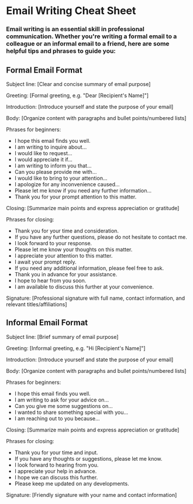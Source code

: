 # Email Writing Cheat Sheet

### Email writing is an essential skill in professional communication. Whether you're writing a formal email to a colleague or an informal email to a friend, here are some helpful tips and phrases to guide you:


<h2>
  <b>Formal Email Format</b>
</h2>

Subject line: [Clear and concise summary of email purpose]

Greeting: [Formal greeting, e.g. "Dear [Recipient's Name]"]

Introduction: [Introduce yourself and state the purpose of your email]

Body: [Organize content with paragraphs and bullet points/numbered lists]

Phrases for beginners:
- I hope this email finds you well.
- I am writing to inquire about...
- I would like to request...
- I would appreciate it if...
- I am writing to inform you that...
- Can you please provide me with...
- I would like to bring to your attention...
- I apologize for any inconvenience caused...
- Please let me know if you need any further information...
- Thank you for your prompt attention to this matter.

Closing: [Summarize main points and express appreciation or gratitude]

Phrases for closing:
- Thank you for your time and consideration.
- If you have any further questions, please do not hesitate to contact me.
- I look forward to your response.
- Please let me know your thoughts on this matter.
- I appreciate your attention to this matter.
- I await your prompt reply.
- If you need any additional information, please feel free to ask.
- Thank you in advance for your assistance.
- I hope to hear from you soon.
- I am available to discuss this further at your convenience.

Signature: [Professional signature with full name, contact information, and relevant titles/affiliations]





<h2>Informal Email Format</h2>
Subject line: [Brief summary of email purpose]

Greeting: [Informal greeting, e.g. "Hi [Recipient's Name]"]

Introduction: [Introduce yourself and state the purpose of your email]

Body: [Organize content with paragraphs and bullet points/numbered lists]

Phrases for beginners:
- I hope this email finds you well.
- I am writing to ask for your advice on...
- Can you give me some suggestions on...
- I wanted to share something special with you...
- I am reaching out to you because...

Closing: [Summarize main points and express appreciation or gratitude]

Phrases for closing:
- Thank you for your time and input.
- If you have any thoughts or suggestions, please let me know.
- I look forward to hearing from you.
- I appreciate your help in advance.
- I hope we can discuss this further.
- Please keep me updated on any developments.

Signature: [Friendly signature with your name and contact information]
